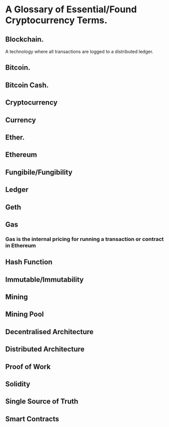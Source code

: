 # A Glossary of Essential/Found Cryptocurrency Terms.

## Blockchain.
A technology where all transactions are logged to a distributed ledger.

## Bitcoin.

## Bitcoin Cash.

## Cryptocurrency

## Currency

## Ether.

## Ethereum

## Fungibile/Fungibility

## Ledger

## Geth

## Gas
### Gas is the internal pricing for running a transaction or contract in Ethereum

## Hash Function

## Immutable/Immutability

## Mining

## Mining Pool

## Decentralised Architecture

## Distributed Architecture

## Proof of Work

## Solidity

## Single Source of Truth

## Smart Contracts

